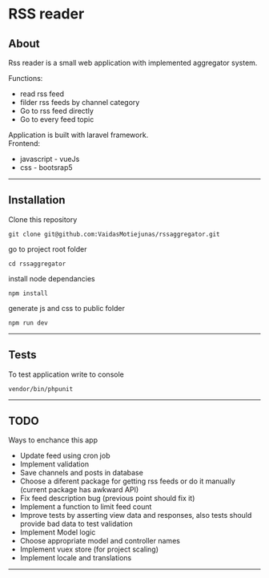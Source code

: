 # RSS reader

## About

Rss reader is a small web application with implemented aggregator system.

Functions:
- read rss feed
- filder rss feeds by channel category
- Go to rss feed directly
- Go to every feed topic


Application is built with laravel framework. <br>
Frontend: 
- javascript - vueJs
- css - bootsrap5

---

## Installation

Clone this repository
```
git clone git@github.com:VaidasMotiejunas/rssaggregator.git
```
go to project root folder
```
cd rssaggregator
```
install node dependancies
```
npm install
```
generate js and css to public folder
```
npm run dev
```

---

## Tests

To test application write to console
```
vendor/bin/phpunit
``` 

---

## TODO

Ways to enchance this app
- Update feed using cron job
- Implement validation
- Save channels and posts in database
- Choose a diferent package for getting rss feeds or do it manually (current package has awkward API)
- Fix feed description bug (previous point should fix it)
- Implement a function to limit feed count
- Improve tests by asserting view data and responses, also tests should provide bad data to test validation
- Implement Model logic
- Choose appropriate model and controller names
- Implement vuex store (for project scaling)
- Implement locale and translations

---


